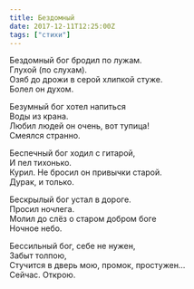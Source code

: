 ```yaml
---
title: Бездомный
date: 2017-12-11T12:25:00Z
tags: ["стихи"]
---
```


Бездомный бог бродил по лужам.  
Глухой (по слухам).  
Озяб до дрожи в серой хлипкой стуже.  
Болел он духом.

Безумный бог хотел напиться  
Воды из крана.  
Любил людей он очень, вот тупица!  
Смеялся странно.

Беспечный бог ходил с гитарой,  
И пел тихонько.  
Курил. Не бросил он привычки старой.  
Дурак, и только.

Бескрылый бог устал в дороге.  
Просил ночлега.  
Молил до слёз о старом добром боге  
Ночное небо.

Бессильный бог, себе не нужен,  
Забыт толпою,  
Стучится в дверь мою, промок, простужен…  
Сейчас. Открою.  
